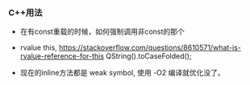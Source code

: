 ### C++用法
* 在有const重载的时候，如何强制调用非const的那个

* rvalue this, https://stackoverflow.com/questions/8610571/what-is-rvalue-reference-for-this
  QString().toCaseFolded();

* 现在的inline方法都是 weak symbol, 使用 -O2 编译就优化没了。


